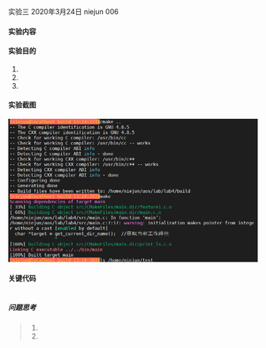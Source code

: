 实验三  2020年3月24日 niejun 006

#### 实验内容



#### 实验目的

1. 
2. 
3. 



#### 实验截图

![实验截图](doc/feature1_1.png)



#### 关键代码

```c

```



##### 问题思考

> 1. 
>    
>2. 



